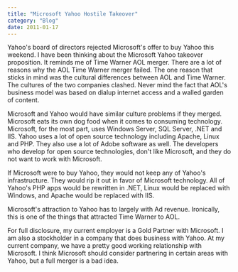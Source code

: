 ```yaml
---
title: "Microsoft Yahoo Hostile Takeover"
category: "Blog"
date: 2011-01-17
---
```



Yahoo's board of directors rejected Microsoft's offer to buy Yahoo this weekend. I have been thinking about the Microsoft Yahoo takeover proposition. It reminds me of Time Warner AOL merger. There are a lot of reasons why the AOL Time Warner merger failed. The one reason that sticks in mind was the cultural differences between AOL and Time Warner. The cultures of the two companies clashed. Never mind the fact that AOL's business model was based on dialup internet access and a walled garden of content.

Microsoft and Yahoo would have similar culture problems if they merged. Microsoft eats its own dog food when it comes to consuming technology. Microsoft, for the most part, uses Windows Server, SQL Server, .NET and IIS. Yahoo uses a lot of open source technology including Apache, Linux and PHP. They also use a lot of Adobe software as well. The developers who develop for open source technologies, don't like Microsoft, and they do not want to work with Microsoft.

If Microsoft were to buy Yahoo, they would not keep any of Yahoo's infrastructure. They would rip it out in favor of Microsoft technology. All of Yahoo's PHP apps would be rewritten in .NET, Linux would be replaced with Windows, and Apache would be replaced with IIS.

Microsoft's attraction to Yahoo has to largely with Ad revenue. Ironically, this is one of the things that attracted Time Warner to AOL.

For full disclosure, my current employer is a Gold Partner with Microsoft. I am also a stockholder in a company that does business with Yahoo. At my current company, we have a pretty good working relationship with Microsoft. I think Microsoft should consider partnering in certain areas with Yahoo, but a full merger is a bad idea.